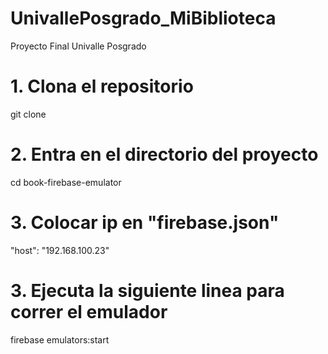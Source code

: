 # UnivallePosgrado_MiBiblioteca
Proyecto Final Univalle Posgrado 

# 1. Clona el repositorio
git clone

# 2. Entra en el directorio del proyecto
cd book-firebase-emulator

# 3. Colocar ip en "firebase.json" 
"host": "192.168.100.23"

# 3. Ejecuta la siguiente linea para correr el emulador
firebase emulators:start
